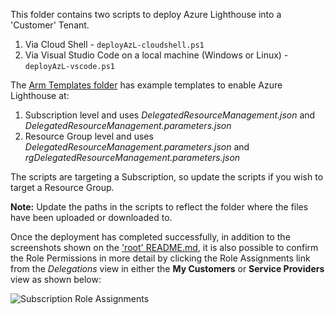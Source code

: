 This folder contains two scripts to deploy Azure Lighthouse into a 'Customer' Tenant.

1. Via Cloud Shell - `deployAzL-cloudshell.ps1`
2. Via Visual Studio Code on a local machine (Windows or Linux) - `deployAzL-vscode.ps1`
  
The [Arm Templates folder](https://github.com/paulfcollins/public-azure/tree/master/Azure-Lighthouse/arm-templates) has example templates to enable Azure Lighthouse at:
  
1. Subscription level and uses _DelegatedResourceManagement.json_ and _DelegatedResourceManagement.parameters.json_
2. Resource Group level and uses _DelegatedResourceManagement.parameters.json_ and _rgDelegatedResourceManagement.parameters.json_
  
The scripts are targeting a Subscription, so update the scripts if you wish to target a Resource Group. 
  
**Note:** Update the paths in the scripts to reflect the folder where the files have been uploaded or downloaded to. 
  
Once the deployment has completed successfully, in addition to the screenshots shown on the ['root' README.md](https://github.com/paulfcollins/public-azure/tree/master/Azure-Lighthouse#deploy-the-demo), it is also possible to confirm the Role Permissions in more detail by clicking the Role Assignments link from the _Delegations_ view in either the **My Customers** or **Service Providers** view as shown below:
  
![Subscription Role Assignments](https://github.com/paulfcollins/public-azure/blob/master/Azure-Lighthouse/images/confirmmsproles.png)
